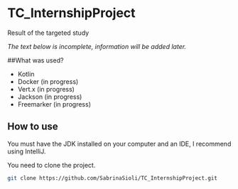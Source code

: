 # TC_InternshipProject
Result of the targeted study

<i> The text below is incomplete, information will be added later. </i>

##What was used? 
- Kotlin
- Docker (in progress)
- Vert.x (in progress)
- Jackson (in progress)
- Freemarker (in progress)

## How to use
You must have the JDK installed on your computer and an IDE, I recommend using IntelliJ.

You need to clone the project.
```sh
git clone https://github.com/SabrinaSioli/TC_InternshipProject.git
```
